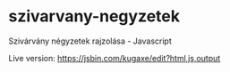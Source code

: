 # szivarvany-negyzetek
Szivárvány négyzetek rajzolása - Javascript

Live version: https://jsbin.com/kugaxe/edit?html,js,output
